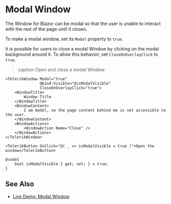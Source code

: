 
# Modal Window

The Window for Blazor can be modal so that the user is unable to interact with the rest of the page until it closes.

To make a modal window, set its `Modal` property to `true`.

It is possible for users to close a modal Window by clicking on the modal background around it. To allow this behavior, set `CloseOnOverlayClick` to `true`.

>caption Open and close a modal Window

````RAZOR
<TelerikWindow Modal="true"
               @bind-Visible="@isModalVisible"
               CloseOnOverlayClick="true">
    <WindowTitle>
        Window Title
    </WindowTitle>
    <WindowContent>
        I am modal, so the page content behind me is not accessible to the user.
    </WindowContent>
    <WindowActions>
        <WindowAction Name="Close" />
    </WindowActions>
</TelerikWindow>

<TelerikButton OnClick="@( _ => isModalVisible = true )">Open the window</TelerikButton>

@code{
    bool isModalVisible { get; set; } = true;
}
````

## See Also

* [Live Demo: Modal Window](https://demos.telerik.com/blazor-ui/window/modal)
